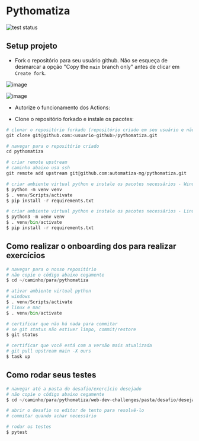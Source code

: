 Pythomatiza
===

![test status](../coverage-badge/tests.svg?raw=true)

## Setup projeto

- Fork o repositório para seu usuário github. Não se esqueça de desmarcar a opção "Copy the `main` branch only" antes de clicar em `Create fork`.

![image](https://github.com/user-attachments/assets/c5f08479-32ab-4815-b41a-f157c5483912)

![image](https://github.com/user-attachments/assets/ead55832-c990-46ab-a312-c49c308f1a6e)

- Autorize o funcionamento dos Actions:

- Clone o repositório forkado e instale os pacotes:

```python
# clonar o repositório forkado (repositório criado em seu usuário e não o da organização automatiza-mg)
git clone git@github.com:<usuario-github>/pythomatiza.git

# navegar para o repositório criado
cd pythomatiza

# criar remote upstream
# caminho abaixo usa ssh
git remote add upstream git@github.com:automatiza-mg/pythomatiza.git

# criar ambiente virtual python e instale os pacotes necessários - Windows
$ python -m venv venv
$ . venv/Scripts/activate
$ pip install -r requirements.txt

# criar ambiente virtual python e instale os pacotes necessários - Linux e Mac
$ python3 -m venv venv
$ . venv/bin/activate
$ pip install -r requirements.txt
```

## Como realizar o onboarding dos para realizar exercícios

```python
# navegar para o nosso repositório
# não copie o código abaixo cegamente
$ cd ~/caminho/para/pythomatiza

# ativar ambiente virtual python
# windows
$ . venv/Scripts/activate
# linux e mac
$ . venv/bin/activate

# certificar que não há nada para commitar
# se git status não estiver limpo, commit/restore
$ git status

# certificar que você está com a versão mais atualizada
# git pull upstream main -X ours
$ task up
```

## Como rodar seus testes

```python
# navegar até a pasta do desafio/exercício desejado
# não copie o código abaixo cegamente
$ cd ~/caminho/para/pythomatiza/web-dev-challenges/pasta/desafio/desejado

# abrir o desafio no editor de texto para resolvê-lo
# commitar quando achar necessário

# rodar os testes
$ pytest
```
